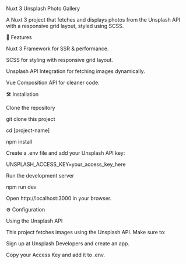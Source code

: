 Nuxt 3 Unsplash Photo Gallery

A Nuxt 3 project that fetches and displays photos from the Unsplash API with a responsive grid layout, styled using SCSS.

🚀 Features

Nuxt 3 Framework for SSR & performance.

SCSS for styling with responsive grid layout.

Unsplash API Integration for fetching images dynamically.

Vue Composition API  for cleaner code.

🛠 Installation

Clone the repository

git clone this project

cd [project-name]


npm install

Create a .env file and add your Unsplash API key:

UNSPLASH_ACCESS_KEY=your_access_key_here

Run the development server

npm run dev

Open http://localhost:3000 in your browser.

⚙️ Configuration

Using the Unsplash API

This project fetches images using the Unsplash API. Make sure to:

Sign up at Unsplash Developers and create an app.

Copy your Access Key and add it to .env.